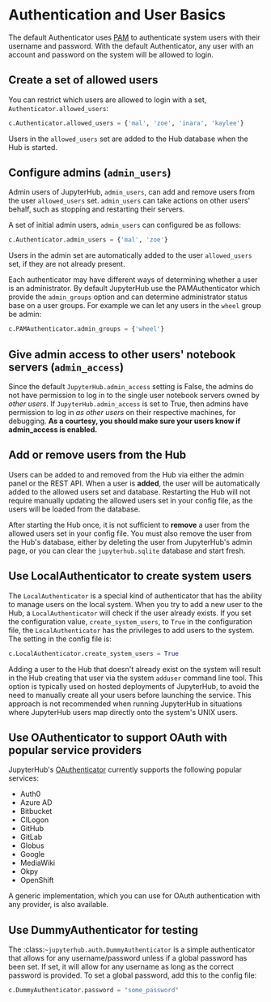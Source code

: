 # Authentication and User Basics

The default Authenticator uses [PAM][] to authenticate system users with
their username and password. With the default Authenticator, any user
with an account and password on the system will be allowed to login.

## Create a set of allowed users

You can restrict which users are allowed to login with a set,
`Authenticator.allowed_users`:

```python
c.Authenticator.allowed_users = {'mal', 'zoe', 'inara', 'kaylee'}
```

Users in the `allowed_users` set are added to the Hub database when the Hub is
started.

## Configure admins (`admin_users`)

Admin users of JupyterHub, `admin_users`, can add and remove users from
the user `allowed_users` set. `admin_users` can take actions on other users'
behalf, such as stopping and restarting their servers.

A set of initial admin users, `admin_users` can configured be as follows:

```python
c.Authenticator.admin_users = {'mal', 'zoe'}
```

Users in the admin set are automatically added to the user `allowed_users` set,
if they are not already present.

Each authenticator may have different ways of determining whether a user is an
administrator. By default JupyterHub use the PAMAuthenticator which provide the
`admin_groups` option and can determine administrator status base on a user
groups. For example we can let any users in the `wheel` group be admin:

```python
c.PAMAuthenticator.admin_groups = {'wheel'}
```

## Give admin access to other users' notebook servers (`admin_access`)

Since the default `JupyterHub.admin_access` setting is False, the admins
do not have permission to log in to the single user notebook servers
owned by _other users_. If `JupyterHub.admin_access` is set to True,
then admins have permission to log in _as other users_ on their
respective machines, for debugging. **As a courtesy, you should make
sure your users know if admin_access is enabled.**

## Add or remove users from the Hub

Users can be added to and removed from the Hub via either the admin
panel or the REST API. When a user is **added**, the user will be
automatically added to the allowed users set and database. Restarting the Hub
will not require manually updating the allowed users set in your config file,
as the users will be loaded from the database.

After starting the Hub once, it is not sufficient to **remove** a user
from the allowed users set in your config file. You must also remove the user
from the Hub's database, either by deleting the user from JupyterHub's
admin page, or you can clear the `jupyterhub.sqlite` database and start
fresh.

## Use LocalAuthenticator to create system users

The `LocalAuthenticator` is a special kind of authenticator that has
the ability to manage users on the local system. When you try to add a
new user to the Hub, a `LocalAuthenticator` will check if the user
already exists. If you set the configuration value, `create_system_users`,
to `True` in the configuration file, the `LocalAuthenticator` has
the privileges to add users to the system. The setting in the config
file is:

```python
c.LocalAuthenticator.create_system_users = True
```

Adding a user to the Hub that doesn't already exist on the system will
result in the Hub creating that user via the system `adduser` command
line tool. This option is typically used on hosted deployments of
JupyterHub, to avoid the need to manually create all your users before
launching the service. This approach is not recommended when running
JupyterHub in situations where JupyterHub users map directly onto the
system's UNIX users.

## Use OAuthenticator to support OAuth with popular service providers

JupyterHub's [OAuthenticator][] currently supports the following
popular services:

- Auth0
- Azure AD
- Bitbucket
- CILogon
- GitHub
- GitLab
- Globus
- Google
- MediaWiki
- Okpy
- OpenShift

A generic implementation, which you can use for OAuth authentication
with any provider, is also available.

## Use DummyAuthenticator for testing

The :class:`~jupyterhub.auth.DummyAuthenticator` is a simple authenticator that
allows for any username/password unless if a global password has been set. If
set, it will allow for any username as long as the correct password is provided.
To set a global password, add this to the config file:

```python
c.DummyAuthenticator.password = "some_password"
```

[pam]: https://en.wikipedia.org/wiki/Pluggable_authentication_module
[oauthenticator]: https://github.com/jupyterhub/oauthenticator
